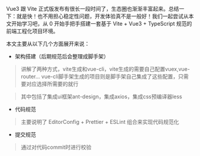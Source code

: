 Vue3 跟 Vite 正式版发布有很长一段时间了，生态圈也渐渐丰富起来。总结一下：就是快！也不用担心稳定性问题，开发体验真不是一般好！我们一起尝试从本文开始学习吧，从 0 开始手把手搭建一套基于 Vite + Vue3 + TypeScript 规范的前端工程化项目环境。

本文主要从以下几个方面展开来说：

* 架构搭建（后期规范后会整理成脚手架）
> 讲解了两种方式，vite生成和vue-cli，vite生成的需要自己配置vuex,vue-router... vue-cli脚手架生成的项目则是脚手架自己集成了这些配置，只需要对应选择所需要的就行

> 其中包括了集成ui框架ant-design，集成axios，集成css预编译器less

* 代码规范
> 主要说明了 EditorConfig + Prettier + ESLint 组合来实现代码规范化
* 提交规范
> 通过对代码commit时进行校验
